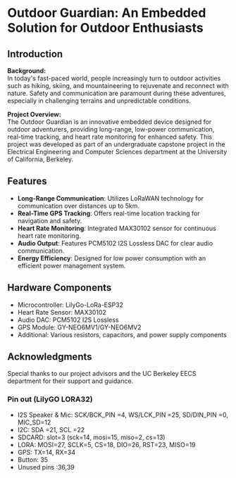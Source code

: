 # Outdoor Guardian: An Embedded Solution for Outdoor Enthusiasts

## Introduction

**Background:**  
In today's fast-paced world, people increasingly turn to outdoor activities such as hiking, skiing, and mountaineering to rejuvenate and reconnect with nature. Safety and communication are paramount during these adventures, especially in challenging terrains and unpredictable conditions.

**Project Overview:**  
The Outdoor Guardian is an innovative embedded device designed for outdoor adventurers, providing long-range, low-power communication, real-time tracking, and heart rate monitoring for enhanced safety. This project was developed as part of an undergraduate capstone project in the Electrical Engineering and Computer Sciences department at the University of California, Berkeley.

## Features

- **Long-Range Communication**: Utilizes LoRaWAN technology for communication over distances up to 5km.
- **Real-Time GPS Tracking**: Offers real-time location tracking for navigation and safety.
- **Heart Rate Monitoring**: Integrated MAX30102 sensor for continuous heart rate monitoring.
- **Audio Output**: Features PCM5102 I2S Lossless DAC for clear audio communication.
- **Energy Efficiency**: Designed for low power consumption with an efficient power management system.

## Hardware Components

- Microcontroller: LilyGo-LoRa-ESP32
- Heart Rate Sensor: MAX30102
- Audio DAC: PCM5102 I2S Lossless
- GPS Module: GY-NEO6MV1/GY-NEO6MV2
- Additional: Various resistors, capacitors, and power supply components



## Acknowledgments

Special thanks to our project advisors and the UC Berkeley EECS department for their support and guidance.



### Pin out (LilyGO LORA32)
* I2S Speaker & Mic: SCK/BCK_PIN =4, WS/LCK_PIN =25, SD/DIN_PIN =0, MIC_SD=12
* I2C: SDA =21, SCL =22
* SDCARD: slot=3 (sck=14, mosi=15, miso=2, cs=13)
* LORA: MOSI=27, SCLK=5, CS=18, DIO=26, RST=23, MISO=19
* GPS: TX=14, RX=34
* Button: 35
* Unused pins :36,39
